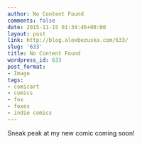 ```yaml
---
author: No Content Found
comments: false
date: 2015-11-15 01:34:46+00:00
layout: post
link: http://blog.alexbezuska.com/633/
slug: '633'
title: No Content Found
wordpress_id: 633
post_format:
- Image
tags:
- comicart
- comics
- fox
- foxes
- indie comics
---
```


Sneak peak at my new comic coming soon!
